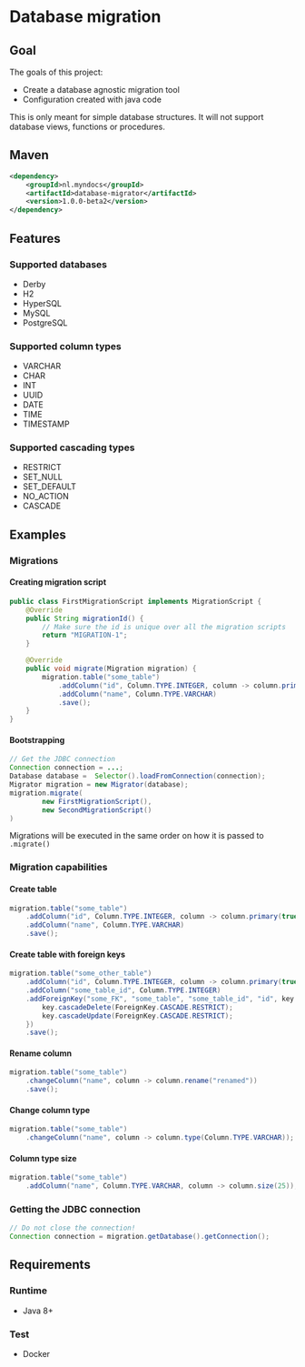 # Database migration
## Goal
The goals of this project:

- Create a database agnostic migration tool
- Configuration created with java code 

This is only meant for simple database structures. It will not support database views, functions or procedures.

## Maven
```xml
<dependency>
    <groupId>nl.myndocs</groupId>
    <artifactId>database-migrator</artifactId>
    <version>1.0.0-beta2</version>
</dependency>
```
## Features
### Supported databases

- Derby
- H2
- HyperSQL
- MySQL
- PostgreSQL

### Supported column types

- VARCHAR
- CHAR
- INT 
- UUID
- DATE
- TIME
- TIMESTAMP

### Supported cascading types

- RESTRICT
- SET_NULL
- SET_DEFAULT
- NO_ACTION
- CASCADE
                
## Examples
### Migrations 
#### Creating migration script
```java
public class FirstMigrationScript implements MigrationScript {
    @Override
    public String migrationId() {
        // Make sure the id is unique over all the migration scripts
        return "MIGRATION-1";
    }

    @Override
    public void migrate(Migration migration) {
        migration.table("some_table")
            .addColumn("id", Column.TYPE.INTEGER, column -> column.primary(true).autoIncrement(true))
            .addColumn("name", Column.TYPE.VARCHAR)
            .save();
    }
}
```
#### Bootstrapping
```java
// Get the JDBC connection
Connection connection = ...;
Database database =  Selector().loadFromConnection(connection);
Migrator migration = new Migrator(database);
migration.migrate(
        new FirstMigrationScript(),
        new SecondMigrationScript()
)
```

Migrations will be executed in the same order on how it is passed to `.migrate()`

### Migration capabilities
#### Create table
```java
migration.table("some_table")
    .addColumn("id", Column.TYPE.INTEGER, column -> column.primary(true).autoIncrement(true))
    .addColumn("name", Column.TYPE.VARCHAR)
    .save();
```

#### Create table with foreign keys
```java
migration.table("some_other_table")
    .addColumn("id", Column.TYPE.INTEGER, column -> column.primary(true).autoIncrement(true))
    .addColumn("some_table_id", Column.TYPE.INTEGER)
    .addForeignKey("some_FK", "some_table", "some_table_id", "id", key -> {
        key.cascadeDelete(ForeignKey.CASCADE.RESTRICT);
        key.cascadeUpdate(ForeignKey.CASCADE.RESTRICT);
    })
    .save();
```

#### Rename column
```java
migration.table("some_table")
    .changeColumn("name", column -> column.rename("renamed"))
    .save();
```

#### Change column type
```java
migration.table("some_table")
    .changeColumn("name", column -> column.type(Column.TYPE.VARCHAR));
```

#### Column type size
```java
migration.table("some_table")
    .addColumn("name", Column.TYPE.VARCHAR, column -> column.size(25));
```

### Getting the JDBC connection
```java
// Do not close the connection!
Connection connection = migration.getDatabase().getConnection();
```

## Requirements

### Runtime
- Java 8+

### Test
- Docker